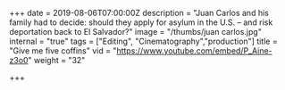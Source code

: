 +++
date = 2019-08-06T07:00:00Z
description = "Juan Carlos and his family had to decide: should they apply for asylum in the U.S. – and risk deportation back to El Salvador?"
image = "/thumbs/juan carlos.jpg"
internal = "true"
tags = ["Editing", "Cinematography","production"]
title = "Give me five coffins"
vid = "https://www.youtube.com/embed/P_Aine-z3o0"
weight = "32"

+++
